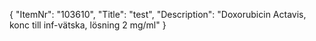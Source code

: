 {
  "ItemNr": "103610",
  "Title": "test",
  "Description": "Doxorubicin Actavis, konc till inf-vätska, lösning 2 mg/ml"
}
